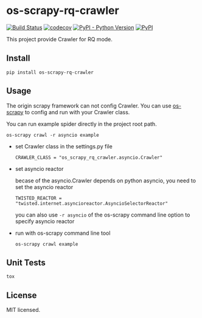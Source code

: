 # os-scrapy-rq-crawler

[![Build Status](https://www.travis-ci.org/cfhamlet/os-scrapy-rq-crawler.svg?branch=master)](https://www.travis-ci.org/cfhamlet/os-scrapy-rq-crawler)
[![codecov](https://codecov.io/gh/cfhamlet/os-scrapy-rq-crawler/branch/master/graph/badge.svg)](https://codecov.io/gh/cfhamlet/os-scrapy-rq-crawler)
[![PyPI - Python Version](https://img.shields.io/pypi/pyversions/os-scrapy-rq-crawler.svg)](https://pypi.python.org/pypi/os-scrapy-rq-crawler)
[![PyPI](https://img.shields.io/pypi/v/os-scrapy-rq-crawler.svg)](https://pypi.python.org/pypi/os-scrapy-rq-crawler)

This project provide Crawler for RQ mode.


## Install

```
pip install os-scrapy-rq-crawler
```

## Usage

The origin scrapy framework can not config Crawler. You can use [os-scrapy](https://github.com/cfhamlet/os-scrapy) to config and run with your Crawler class.

You can run example spider directly in the project root path.

```
os-scrapy crawl -r asyncio example 
```

* set Crawler class in the settings.py file

    ```
    CRAWLER_CLASS = "os_scrapy_rq_crawler.asyncio.Crawler"
    ```

* set asyncio reactor

    becase of the asyncio.Crawler depends on python asyncio, you need to set the asyncio reactor

    ```
    TWISTED_REACTOR = "twisted.internet.asyncioreactor.AsyncioSelectorReactor"
    ```

    you can also use ``-r asyncio`` of the os-scrapy command line option to specify asyncio reactor

* run with os-scrapy command line tool

    ```
    os-scrapy crawl example 
    ```

## Unit Tests

```
tox
```

## License

MIT licensed.
